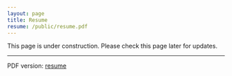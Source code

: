 ```yaml
---
layout: page
title: Resume
resume: /public/resume.pdf
---
```


<p class="message">
This page is under construction. Please check this page later for updates.
</p>

<hr/>
<div id="cf-pdf-down">PDF version: <a href="{{ page.resume }}">resume</a></div>
